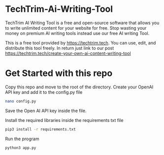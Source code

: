 # TechTrim-Ai-Writing-Tool
TechTrim AI Writing Tool is a free and open-source software that allows you to write unlimited content for your website for free. Stop wasting your money on premium AI writing tools instead use our free AI writing Tool.

This is a free tool provided by https://techtrim.tech. You can use, edit, and distribute this tool freely. In return just link to our post https://techtrim.tech/create-your-own-ai-content-writing-tool

# Get Started with this repo
Copy this repo and move to the root of the directory.
Create your OpenAI API key and add it to the config.py file

```sh
nano config.py

```
Save the Open AI API key inside the file.


Install the required libraries inside the requirements txt file

``` sh
pip3 install -r requirements.txt
```

Run the program

```sh
python3 app.py
```
